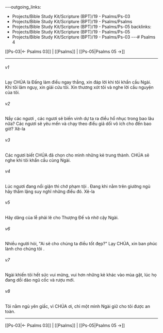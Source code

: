 ---outgoing_links:
  - Projects/Bible Study Kit/Scripture (BPT)/19 - Psalms/Ps-03
  - Projects/Bible Study Kit/Scripture (BPT)/19 - Psalms/Psalms
  - Projects/Bible Study Kit/Scripture (BPT)/19 - Psalms/Ps-05
backlinks:
  - Projects/Bible Study Kit/Scripture (BPT)/19 - Psalms/Ps-05
  - Projects/Bible Study Kit/Scripture (BPT)/19 - Psalms/Ps-03
---# Psalms 4

[[Ps-03|← Psalms 03]] | [[Psalms]] | [[Ps-05|Psalms 05 →]]
***



###### v1 
Lạy CHÚA là Đấng làm điều ngay thẳng, xin đáp lời khi tôi khẩn cầu Ngài. Khi tôi lâm nguy, xin giải cứu tôi. Xin thương xót tôi và nghe lời cầu nguyện của tôi. 

###### v2 
Nầy các ngươi , các ngươi sẽ biến vinh dự ta ra điều hổ nhục trong bao lâu nữa? Các ngươi sẽ yêu mến và chạy theo điều giả dối vô ích cho đến bao giờ? Xê-la 

###### v3 
Các ngươi biết CHÚA đã chọn cho mình những kẻ trung thành. CHÚA sẽ nghe khi tôi khẩn cầu cùng Ngài. 

###### v4 
Lúc ngươi đang nổi giận thì chớ phạm tội . Đang khi nằm trên giường ngủ hãy thầm lặng suy nghĩ những điều đó. Xê-la 

###### v5 
Hãy dâng của lễ phải lẽ cho Thượng Đế và nhờ cậy Ngài. 

###### v6 
Nhiều người hỏi, "Ai sẽ cho chúng ta điều tốt đẹp?" Lạy CHÚA, xin ban phúc lành cho chúng tôi . 

###### v7 
Ngài khiến tôi hết sức vui mừng, vui hơn những kẻ khác vào mùa gặt, lúc họ đang dồi dào ngũ cốc và rượu mới. 

###### v8 
Tôi nằm ngủ yên giấc, vì CHÚA ơi, chỉ một mình Ngài giữ cho tôi được an toàn.

***
[[Ps-03|← Psalms 03]] | [[Psalms]] | [[Ps-05|Psalms 05 →]]
